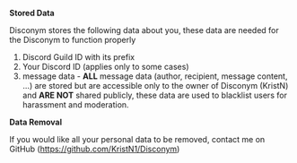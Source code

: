 **Stored Data**

Disconym stores the following data about you, these data are needed for the Disconym to function properly

1. Discord Guild ID with its prefix
2. Your Discord ID (applies only to some cases)
3. message data - **ALL** message data (author, recipient, message content, ...) are stored but are accessible only to the owner of Disconym (KristN) and **ARE NOT** shared publicly, these data are used to blacklist users for harassment and moderation.


**Data Removal**

If you would like all your personal data to be removed, contact me on GitHub (https://github.com/KristN1/Disconym)